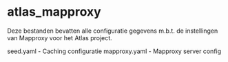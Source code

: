 # atlas_mapproxy

Deze bestanden bevatten alle configuratie gegevens m.b.t. de instellingen van Mapproxy voor het Atlas project.

seed.yaml - Caching configuratie
mapproxy.yaml - Mapproxy server config
